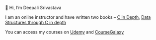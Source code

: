 👋 Hi, I’m Deepali Srivastava

I am an online instructor and have written two books – [C in Depth]( https://www.amazon.in/C-Depth-Deepali-Srivastava/dp/8183330487/ref=sr_1_1?crid=21J4LKWL0F1LT&keywords=C+in+depth&qid=1644401153&sprefix=c+in+depth%2Caps%2C274&sr=8-1),  [Data Structures through C in depth]( https://www.amazon.in/Data-Structures-Through-C-Depth/dp/8176567418/ref=sr_1_2?crid=21J4LKWL0F1LT&keywords=C+in+depth&qid=1644401153&sprefix=c+in+depth%2Caps%2C274&sr=8-2)

You can access my courses on [Udemy]( https://www.udemy.com/user/deepalisrivastava/?src=sac&kw=Deepali) and [CourseGalaxy]( http://coursegalaxy.com/)
